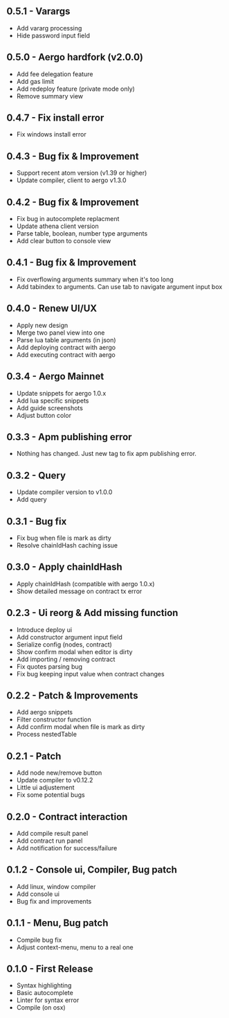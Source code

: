 ## 0.5.1 - Varargs

- Add vararg processing
- Hide password input field

## 0.5.0 - Aergo hardfork (v2.0.0)

- Add fee delegation feature
- Add gas limit
- Add redeploy feature (private mode only)
- Remove summary view

## 0.4.7 - Fix install error

- Fix windows install error

## 0.4.3 - Bug fix & Improvement

- Support recent atom version (v1.39 or higher)
- Update compiler, client to aergo v1.3.0

## 0.4.2 - Bug fix & Improvement

- Fix bug in autocomplete replacment
- Update athena client version
- Parse table, boolean, number type arguments
- Add clear button to console view

## 0.4.1 - Bug fix & Improvement

- Fix overflowing arguments summary when it's too long
- Add tabindex to arguments. Can use tab to navigate argument input box


## 0.4.0 - Renew UI/UX

- Apply new design
- Merge two panel view into one
- Parse lua table arguments (in json)
- Add deploying contract with aergo
- Add executing contract with aergo

## 0.3.4 - Aergo Mainnet

- Update snippets for aergo 1.0.x
- Add lua specific snippets
- Add guide screenshots
- Adjust button color

## 0.3.3 - Apm publishing error

- Nothing has changed. Just new tag to fix apm publishing error.

## 0.3.2 - Query

- Update compiler version to v1.0.0
- Add query

## 0.3.1 - Bug fix

- Fix bug when file is mark as dirty
- Resolve chainIdHash caching issue

## 0.3.0 - Apply chainIdHash

- Apply chainIdHash (compatible with aergo 1.0.x)
- Show detailed message on contract tx error

## 0.2.3 - Ui reorg & Add missing function

- Introduce deploy ui
- Add constructor argument input field
- Serialize config (nodes, contract)
- Show confirm modal when editor is dirty
- Add importing / removing contract
- Fix quotes parsing bug
- Fix bug keeping input value when contract changes

## 0.2.2 - Patch & Improvements

- Add aergo snippets
- Filter constructor function
- Add confirm modal when file is mark as dirty
- Process nestedTable

## 0.2.1 - Patch

- Add node new/remove button
- Update compiler to v0.12.2
- Little ui adjustement
- Fix some potential bugs

## 0.2.0 - Contract interaction

- Add compile result panel
- Add contract run panel
- Add notification for success/failure

## 0.1.2 - Console ui, Compiler, Bug patch

- Add linux, window compiler
- Add console ui
- Bug fix and improvements

## 0.1.1 - Menu, Bug patch

- Compile bug fix
- Adjust context-menu, menu to a real one

## 0.1.0 - First Release

- Syntax highlighting
- Basic autocomplete
- Linter for syntax error
- Compile (on osx)
